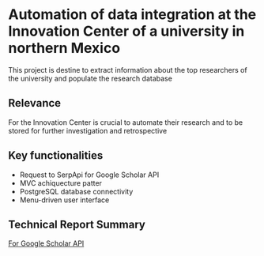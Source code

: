 # Automation of data integration at the Innovation Center of a university in northern Mexico

This project is destine to extract information about the top researchers of the university and populate the research database

## Relevance

For the Innovation Center is crucial to automate their research and to be stored for further investigation and retrospective

## Key functionalities

- Request to SerpApi for Google Scholar API
- MVC achiquecture patter
- PostgreSQL database connectivity
- Menu-driven user interface

## Technical Report Summary

[For Google Scholar API](./Technical_Report_Summary_Google_Scholar_API.pdf)
